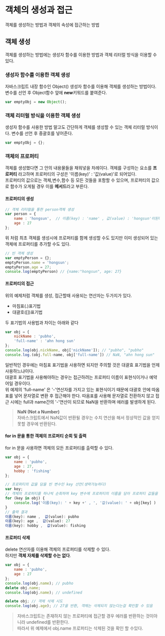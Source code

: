 객체의 생성과 접근
======
객체를 생성하는 방법과 객체의 속성에 접근하는 방법

## 객체 생성
객체를 생성하는 방법에는 생성자 함수를 이용한 방법과 객체 리터럴 방식을 이용할 수 있다.

### 생성자 함수를 이용한 객체 생성
자바스크립트 내장 함수인 Object() 생성자 함수를 이용해 객체를 생성하는 방법이다.
변수를 선언 후 Object함수 앞에 **new**키워드를 붙여준다.

```js
var emptyObj = new Object();
```
### 객체 리터럴 방식을 이용한 객체 생성
생성자 함수를 사용한 방법 말고도 간단하게 객체를 생성할 수 있는 객체 리터럴 방식이다.
변수를 선언 후 중괄호를 넣어준다.

```js
var emptyObj = {};
```
### 객체의 프로퍼티
객체를 생성했다면 그 안의 내용물들을 채워넣을 차례이다.
객체를 구성하는 요소를 **프로퍼티** 라고하며 프로퍼티의 구성은 '이름(key)' : '값(value)'로 되어있다.<br>
프로퍼티의 값으로는 객체,변수,함수 등 모든 것들을 포함할 수 있으며,
프로퍼티의 값으로 함수가 오게될 경우 이를 **메서드**라고 부른다.
#### 프로퍼티의 생성
```js
// 객체 리터럴을 통한 person객체 생성
var person = {
    name : 'hongsun',  // 이름(key) : 'name' , 값(value) : 'hongsun'이된다
    age : 27
};
```
위 처럼 최초 객체를 생성시에 프로퍼티를 함께 생성할 수도 있지만 이미 생성되어 있는 객체에 프로퍼티를 추가할 수도 있다.
```js
// 빈 객체 생성
var emptyPerson = {};
emptyPerson.name = 'hongsun';
emptyPerson.age = 27;
console.log(emptyPerson) // {name:"hongsun", age: 27}
```
#### 프로퍼티의 접근
위의 예제처럼 객체를 생성, 접근할때 사용되는 연산자는 두가지가 있다.

* 마침표(.)표기법
* 대괄호([])표기법

두 표기법의 사용법과 차이는 아래와 같다
```js
var obj = {
    nickName : 'pubho',
    'full-name' : 'ahn hong sun'
};
console.log(obj.nickName, obj['nickName']); // "pubho", "pubho"
console.log.(obj.full-name, obj['full-name']) // NaN, "ahn hong sun"
```
일반적인 경우에는 마침표 표기법을 사용하면 되지만 주의할 것은 대괄효 표기법을 언제 사용하느냐이다.<br>
대괄호 표기법을 사용해야하는 경우는 접근하려는 프로퍼티 이름이 표현식이거나 예약어일 경우이다.<br>
위 예제의 'full-name' 은 '-'연산자를 가지고 있는 표현식이기 때문에 대괄호 안에 따옴표를 넣어 문자열로 변환 후 접근해야 한다.
따옴표를 사용해 문자열로 전환하지 않고 접근 시에는 full과 name간의 '-'연산이 되므로 NaN을 반환하며 에러를 발생하게 된다.

>**NaN (Not a Number)**<br>
자바스크립트에서 NaN값이 반환될 경우는 수치 연산을 해서 정상적인 값을 얻지 못할 경우에 반환된다.<br>

#### for in 문을 통한 객체의 프로퍼티 순회 및 출력
for in 문을 사용하면 객체의 모든 프로퍼티를 출력할 수 있다.
```js
var obj = {
    name : 'pubho',
    age : 27,
    hobby : 'fishing'
};

// 프로퍼티의 값을 담을 빈 변수인 key 선언(생략가능하다)
var key;
// 객체의 프로퍼티를 하나씩 순회하며 key 변수에 프로퍼티의 이름을 담아 프로퍼티 값들을 출력하고 있다.
for (key in obj) {
    console.log('이름(key): ' + key +' , ', '값(value): ' + obj[key] )
} 
// 출력 결과
이름(key): name ,  값(value): pubho
이름(key): age ,  값(value): 27
이름(key): hobby ,  값(value): fishing
```

#### 프로퍼티 삭제
delete 연산자를 이용해 객체의 프로퍼티를 삭제할 수 있다.<br>
하지만 **객체 자체를 삭제할 수는 없다**.
```js
var obj = {
    name : 'pubho',
    age : 27
};
console.log(obj.name); // pubho
delete obj.name;
console.log(obj.name); // undefined

delete obj; // 객체 삭제 시도
console.log(obj.age); // 27을 반환, 객체는 삭제되지 않는다는걸 확인할 수 있음
```
>자바스크립트는 존재하지 않는 프로퍼티에 접근할 경우 에러를 반환하는 것이아니라 undefined를 반환한다.<br>
따라서 위 예제에서 obj.name 프로퍼티는 삭제된 것을 확인 할 수있다.